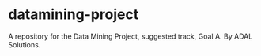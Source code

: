 # datamining-project
A repository for the Data Mining Project, suggested track, Goal A. By ADAL Solutions.
